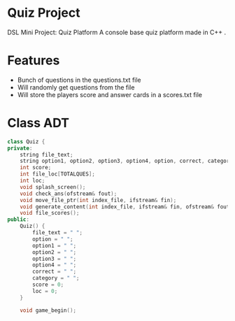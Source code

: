 # Quiz Project
DSL Mini Project: Quiz Platform
A console base quiz platform made in C++ .

# Features

  - Bunch of questions in the questions.txt file
  - Will randomly get questions from the file
  - Will store the players score and answer cards in a scores.txt file

# Class ADT
```C++
class Quiz {
private:
	string file_text; 
	string option1, option2, option3, option4, option, correct, category;
	int score;
	int file_loc[TOTALQUES];
	int loc;
	void splash_screen();
	void check_ans(ofstream& fout);
	void move_file_ptr(int index_file, ifstream& fin);
    void generate_content(int index_file, ifstream& fin, ofstream& fout);
    void file_scores();
public:
    Quiz() {
		file_text = " ";
		option = " ";
		option1 = " ";
		option2 = " ";
		option3 = " ";
		option4 = " ";
		correct = " ";
		category = " ";
		score = 0;
		loc = 0;
	}

	void game_begin();
```
